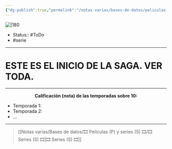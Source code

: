 ```yaml
---
{"dg-publish":true,"permalink":"/notas-varias/bases-de-datos/peliculas-p-y-series-s/s-fate-zero/"}
---
```



![|180](https://m.media-amazon.com/images/M/MV5BMTRlYThlZjUtZjM4OS00YmIzLTkwODItZGQ3YzcwMzI1YWIzXkEyXkFqcGdeQXVyNjAwNDUxODI@._V1_SX300.jpg)

- Status:: #ToDo 
- #serie

---

# ESTE ES EL INICIO DE LA SAGA. VER TODA.

---

**<center>Calificación (nota) de las temporadas sobre 10:</center>**

- Temporada 1: 
- Temporada 2: 
- ...

---

> [[Notas varias/Bases de datos/🎞️ Películas (P) y series (S) 🎞️/🎞️ Series (S) 🎞️\|🎞️ Series (S) 🎞️]]